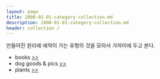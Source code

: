 ```yaml
---
layout: page
title: 2000-01-01-category-collection.md
description: 2000-01-01-category-collection.md
header: collection /
---
```


만들어진 원리에 애착이 가는 유형의 것을 모아서 가까이에 두고 본다. 

* books [>>](/collection-books) 
* dog goods & pics [>>](/collection-dogs) 
* plants [>>](/collection-plants)
